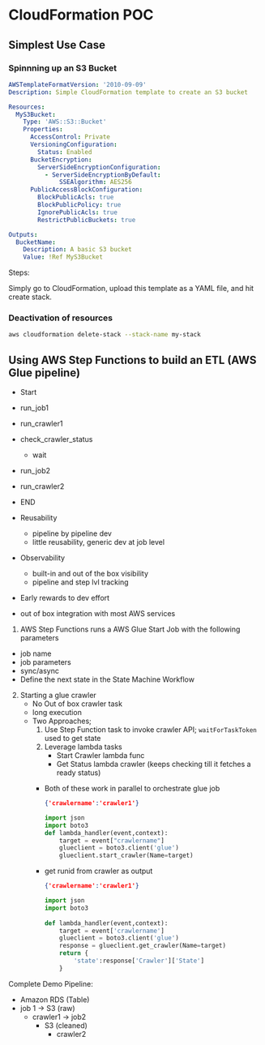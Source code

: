 # CloudFormation POC

## Simplest Use Case

### Spinnning up an S3 Bucket


```yaml
AWSTemplateFormatVersion: '2010-09-09'
Description: Simple CloudFormation template to create an S3 bucket

Resources:
  MyS3Bucket:
    Type: 'AWS::S3::Bucket'
    Properties:
      AccessControl: Private
      VersioningConfiguration:
        Status: Enabled
      BucketEncryption:
        ServerSideEncryptionConfiguration:
          - ServerSideEncryptionByDefault:
              SSEAlgorithm: AES256
      PublicAccessBlockConfiguration:
        BlockPublicAcls: true
        BlockPublicPolicy: true
        IgnorePublicAcls: true
        RestrictPublicBuckets: true

Outputs:
  BucketName:
    Description: A basic S3 bucket
    Value: !Ref MyS3Bucket
```

Steps:

Simply go to CloudFormation, upload this template as a YAML file, and hit create stack.

### Deactivation of resources
```bash
aws cloudformation delete-stack --stack-name my-stack
```

## Using AWS Step Functions to build an ETL (AWS Glue pipeline)

- Start
- run_job1
- run_crawler1
- check_crawler_status
  - wait
- run_job2
- run_crawler2
- END

- Reusability
  - pipeline by pipeline dev
  - little reusability, generic dev at job level
- Observability
  - built-in and out of the box visibility
  - pipeline and step lvl tracking
- Early rewards to dev effort
- out of box integration with most AWS services

1) AWS Step Functions runs a AWS Glue Start Job with the following parameters
  - job name
  - job parameters
  - sync/async
   - Define the next state in the State Machine Workflow
2) Starting a glue crawler
   - No Out of box crawler task
   - long execution
   - Two Approaches;
     1) Use Step Function task to invoke crawler API; ```waitForTaskToken``` used to get state
     2) Leverage lambda tasks
        - Start Crawler lambda func
        - Get Status lambda crawler (keeps checking till it fetches a ready status)
      - Both of these work in parallel to orchestrate glue job
  
        ```json
        {'crawlername':'crawler1'}
        ```
        ```python
        import json
        import boto3
        def lambda_handler(event,context):
            target = event["crawlername"]
            glueclient = boto3.client('glue')
            glueclient.start_crawler(Name=target)
        ```
      - get runid from crawler as output
        ```json
        {'crawlername':'crawler1'}
        ```
        ```python
        import json
        import boto3
            
        def lambda_handler(event,context):
            target = event['crawlername']
            glueclient = boto3.client('glue')
            response = glueclient.get_crawler(Name=target)
            return {
                'state':response['Crawler']['State']
            }
        ```

Complete Demo Pipeline:

- Amazon RDS (Table)
- job 1 -> S3 (raw)
  - crawler1 -> job2
    - S3 (cleaned)
      - crawler2